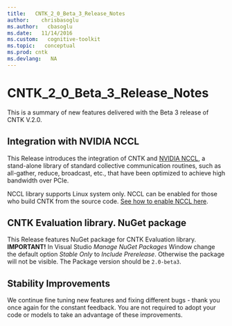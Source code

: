 ```yaml
---
title:   CNTK_2_0_Beta_3_Release_Notes
author:    chrisbasoglu
ms.author:   cbasoglu
ms.date:   11/14/2016
ms.custom:   cognitive-toolkit
ms.topic:   conceptual
ms.prod: cntk
ms.devlang:   NA
---
```


# CNTK_2_0_Beta_3_Release_Notes

This is a summary of new features delivered with the Beta 3 release of CNTK V.2.0.

## Integration with NVIDIA NCCL

This Release introduces the integration of CNTK and [NVIDIA NCCL](https://github.com/NVIDIA/nccl), a stand-alone library of standard collective communication routines, such as all-gather, reduce, broadcast, etc., that have been optimized to achieve high bandwidth over PCIe. 

NCCL library supports Linux system only. NCCL can be enabled for those who build CNTK from the source code. [See how to enable NCCL here](../Setup-CNTK-on-Linux.md).

## CNTK Evaluation library. NuGet package

This Release features NuGet package for CNTK Evaluation library. **IMPORTANT!** In Visual Studio *Manage NuGet Packages* Window change the default option *Stable Only* to *Include Prerelease*. Otherwise the package will not be visible. The Package version should be ```2.0-beta3```.

## Stability Improvements
We continue fine tuning new features and fixing different bugs - thank you once again for the constant feedback. You are not required to adopt your code or models to take an advantage of these improvements.
